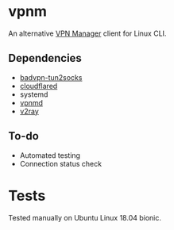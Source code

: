 # vpnm

An alternative [VPN Manager](https://vpn-m.com/) client for Linux CLI.

## Dependencies

- [badvpn-tun2socks](https://github.com/xjasonlyu/tun2socks)
- [cloudflared](https://github.com/cloudflare/cloudflared)
- systemd
- [vpnmd](https://github.com/anatolio-deb/vpnmd)
- [v2ray](http://v2ray.com)

## To-do

- Automated testing
- Connection status check

# Tests

Tested manually on Ubuntu Linux 18.04 bionic.